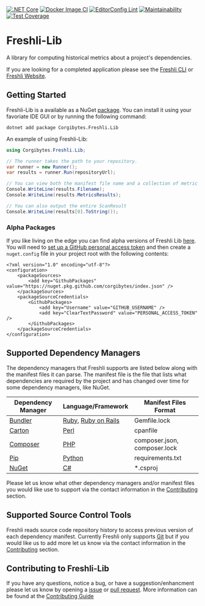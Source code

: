 [![.NET Core](https://github.com/corgibytes/freshli-lib/workflows/.NET%20Core/badge.svg)](https://github.com/corgibytes/freshli/actions?query=workflow%3A%22.NET+Core%22)
[![Docker Image CI](https://github.com/corgibytes/freshli-lib/workflows/Docker%20Image%20CI/badge.svg)](https://github.com/corgibytes/freshli/actions?query=workflow%3A%22Docker+Image+CI%22)
[![EditorConfig Lint](https://github.com/corgibytes/freshli-lib/workflows/EditorConfig%20Lint/badge.svg)](https://github.com/corgibytes/freshli/actions?query=workflow%3A%22EditorConfig+Lint%22)
[![Maintainability](https://api.codeclimate.com/v1/badges/4d7b974eedea679e6b03/maintainability)](https://codeclimate.com/github/corgibytes/freshli-lib/maintainability)
[![Test Coverage](https://api.codeclimate.com/v1/badges/4d7b974eedea679e6b03/test_coverage)](https://codeclimate.com/github/corgibytes/freshli-lib/test_coverage)

# Freshli-Lib
A library for computing historical metrics about a project's dependencies.

If you are looking for a completed application please see the [Freshli CLI](https://github.com/corgibytes/freshli-cli) or [Freshli Website](https://freshli.io/).

## Getting Started
Freshli-Lib is a available as a NuGet [package](https://www.nuget.org/packages/Corgibytes.Freshli.Lib/).  You can install it using your favoriate IDE GUI or by running the following command:

```
dotnet add package Corgibytes.Freshli.Lib
```

An example of using Freshli-Lib:

```csharp
using Corgibytes.Freshli.Lib;

// The runner takes the path to your repository.
var runner = new Runner();
var results = runner.Run(repositoryUrl);

// You can view both the manifest file name and a collection of metric results
Console.WriteLine(results.Filename);
Console.WriteLine(results.MetricsResults);

// You can also output the entire ScanResult
Console.WriteLine(results[0].ToString());
```

### Alpha Packages

If you like living on the edge you can find alpha versions of Freshli Lib [here](https://github.com/corgibytes/freshli-lib/packages/667787/versions).  You will need to [set up a GitHub personal access token](https://docs.github.com/en/github/authenticating-to-github/creating-a-personal-access-token) and then create a `nuget.config` file in your project root with the following contents:

```
<?xml version="1.0" encoding="utf-8"?>
<configuration>
    <packageSources>
        <add key="GithubPackages" value="https://nuget.pkg.github.com/corgibytes/index.json" />
    </packageSources>
    <packageSourceCredentials>
        <GithubPackages>
            <add key="Username" value="GITHUB_USERNAME" />
            <add key="ClearTextPassword" value="PERSONAL_ACCESS_TOKEN" />
        </GithubPackages>
    </packageSourceCredentials>
</configuration>
```

## Supported Dependency Managers

The dependency managers that Freshli supports are listed below along with the manifest files it can parse.  The manifest file is the file that lists what dependencies are required by the project and has changed over time for some dependency managers, like NuGet.

| Dependency Manager | Language/Framework | Manifest Files Format |
|--------------------|--------------------|-----------------------|
| [Bundler](https://bundler.io/) | [Ruby](https://www.ruby-lang.org), [Ruby on Rails](https://rubyonrails.org/) | Gemfile.lock |
| [Carton](https://metacpan.org/pod/Carton) | [Perl](https://www.perl.org/) | cpanfile |
| [Composer](https://getcomposer.org/) | [PHP](https://www.php.net/) | composer.json, composer.lock |
| [Pip](https://pypi.org/project/pip/) | [Python](https://www.python.org/) | requirements.txt |
| [NuGet](https://www.nuget.org/) | [C#](https://docs.microsoft.com/en-us/dotnet/csharp/) | *.csproj |

Please let us know what other dependency managers and/or manifest files you would like use to support via the contact information in the [Contributing](#contributing) section.

## Supported Source Control Tools

Freshli reads source code repository history to access previous version of each dependency manifest.  Currently Freshli only supports [Git](https://git-scm.com/) but if you would like us to add more let us know via the contact information in the [Contributing](#contributing) section.

## Contributing to Freshli-Lib

If you have any questions, notice a bug, or have a suggestion/enhancment please let us know by opening a [issue](https://github.com/corgibytes/freshli-lib/issues) or [pull request](https://github.com/corgibytes/freshli-lib/pulls).  More information can be found at the [Contributing Guide](CONTRIBUTING.md)

